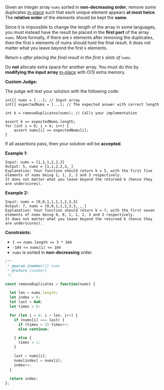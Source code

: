 Given an integer array `nums` sorted in __non-decreasing order__, remove some duplicates [in-place](https://en.wikipedia.org/wiki/In-place_algorithm) such that each unique element appears __at most twice__. The __relative order__ of the elements should be kept the __same__.

Since it is impossible to change the length of the array in some languages, you must instead have the result be placed in the __first part__ of the array `nums`. More formally, if there are `k` elements after removing the duplicates, then the first `k` elements of nums should hold the final result. It does not matter what you leave beyond the first `k` elements.

Return `k` *after placing the final result in the first `k` slots of* `nums`.

Do __not__ allocate extra space for another array. You must do this by __modifying the input array__ [in-place](https://en.wikipedia.org/wiki/In-place_algorithm) with O(1) extra memory.

__Custom Judge:__

The judge will test your solution with the following code:

```
int[] nums = [...]; // Input array
int[] expectedNums = [...]; // The expected answer with correct length

int k = removeDuplicates(nums); // Calls your implementation

assert k == expectedNums.length;
for (int i = 0; i < k; i++) {
    assert nums[i] == expectedNums[i];
}
```

If all assertions pass, then your solution will be __accepted__.

 
__Example 1:__
```
Input: nums = [1,1,1,2,2,3]
Output: 5, nums = [1,1,2,2,3,_]
Explanation: Your function should return k = 5, with the first five elements of nums being 1, 1, 2, 2 and 3 respectively.
It does not matter what you leave beyond the returned k (hence they are underscores).
```

__Example 2:__
```
Input: nums = [0,0,1,1,1,1,2,3,3]
Output: 7, nums = [0,0,1,1,2,3,3,_,_]
Explanation: Your function should return k = 7, with the first seven elements of nums being 0, 0, 1, 1, 2, 3 and 3 respectively.
It does not matter what you leave beyond the returned k (hence they are underscores).
``` 

__Constraints:__

* `1 <= nums.length <= 3 * 104`
* `-104 <= nums[i] <= 104`
* `nums` is sorted in __non-decreasing__ order.

```javascript
/**
 * @param {number[]} nums
 * @return {number}
 */

const removeDuplicates = function(nums) {

  let len = nums.length;
  let index = 0;
  let last = NaN;
  let times = 0;

  for (let i = 0; i < len; i++) {
    if (nums[i] === last) {
      if (times < 2) times++;
      else continue;

    } else {
      times = 1;
    }

    last = nums[i];
    nums[index] = nums[i];
    index++;
  }
  
  return index;
};
```